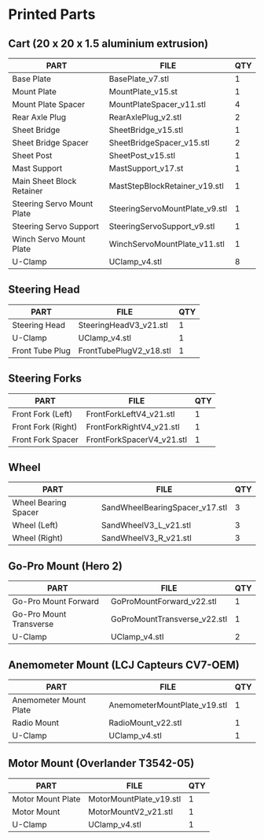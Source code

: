 # Printed Parts

## Cart (20 x 20 x 1.5 aluminium extrusion)		
		
|PART|	FILE|	QTY|
|--- |--- |--- |
|Base Plate|	BasePlate_v7.stl|	1|
|Mount Plate|	MountPlate_v15.st|	1|
|Mount Plate Spacer|	MountPlateSpacer_v11.stl|	4|
|Rear Axle Plug|	RearAxlePlug_v2.stl|	2|
|Sheet Bridge|	SheetBridge_v15.stl|	1|
|Sheet Bridge Spacer|	SheetBridgeSpacer_v15.stl|	2|
|Sheet Post|	SheetPost_v15.stl|	1|
|Mast Support|	MastSupport_v17.st|	1|
|Main Sheet Block Retainer|	MastStepBlockRetainer_v19.stl|	1|
|Steering Servo Mount Plate|	SteeringServoMountPlate_v9.stl|	1|
|Steering Servo Support|	SteeringServoSupport_v9.stl|	1|
|Winch Servo Mount Plate|	WinchServoMountPlate_v11.stl|	1|
|U-Clamp|	UClamp_v4.stl|	8|

		
## Steering Head		
		
|PART|	FILE|	QTY|
|--- |--- |--- |
|Steering Head|	SteeringHeadV3_v21.stl|	1|
|U-Clamp|	UClamp_v4.stl|	1|
|Front Tube Plug|	FrontTubePlugV2_v18.stl|	1|
		
		
## Steering Forks		
		
|PART|	FILE|	QTY|
|--- |--- |--- |
|Front Fork (Left)|	FrontForkLeftV4_v21.stl|	1|
|Front Fork (Right)| FrontForkRightV4_v21.stl|	1|
|Front Fork Spacer|	FrontForkSpacerV4_v21.stl|	1|
		
		
## Wheel		
		
|PART|	FILE|	QTY|
|--- |--- |--- |
|Wheel Bearing Spacer|	SandWheelBearingSpacer_v17.stl|	3|
|Wheel (Left)|	SandWheelV3_L_v21.stl|	3|
|Wheel (Right)|	SandWheelV3_R_v21.stl|	3|
		
		
## Go-Pro Mount (Hero 2)		
		
|PART|	FILE|	QTY|
|--- |--- |--- |
|Go-Pro Mount Forward|	GoProMountForward_v22.stl|	1|
|Go-Pro Mount Transverse|	GoProMountTransverse_v22.stl|	1|
|U-Clamp|	UClamp_v4.stl|	2|
		
		
## Anemometer Mount (LCJ Capteurs CV7-OEM)		
		
|PART|	FILE|	QTY|
|--- |--- |--- |
|Anemometer Mount Plate|	AnemometerMountPlate_v19.stl|	1|
|Radio Mount|	RadioMount_v22.stl|	1|
|U-Clamp|	UClamp_v4.stl|	1|
		
		
## Motor Mount (Overlander T3542-05)		
		
|PART|	FILE|	QTY|
|--- |--- |--- |
|Motor Mount Plate|	MotorMountPlate_v19.stl|	1|
|Motor Mount|	MotorMountV2_v21.stl|	1|
|U-Clamp|	UClamp_v4.stl|	1|
